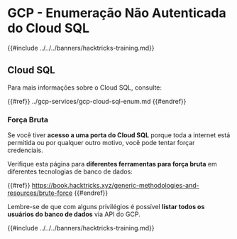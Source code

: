 # GCP - Enumeração Não Autenticada do Cloud SQL

{{#include ../../../banners/hacktricks-training.md}}

## Cloud SQL

Para mais informações sobre o Cloud SQL, consulte:

{{#ref}}
../gcp-services/gcp-cloud-sql-enum.md
{{#endref}}

### Força Bruta

Se você tiver **acesso a uma porta do Cloud SQL** porque toda a internet está permitida ou por qualquer outro motivo, você pode tentar forçar credenciais.

Verifique esta página para **diferentes ferramentas para força bruta** em diferentes tecnologias de banco de dados:

{{#ref}}
https://book.hacktricks.xyz/generic-methodologies-and-resources/brute-force
{{#endref}}

Lembre-se de que com alguns privilégios é possível **listar todos os usuários do banco de dados** via API do GCP.

{{#include ../../../banners/hacktricks-training.md}}
